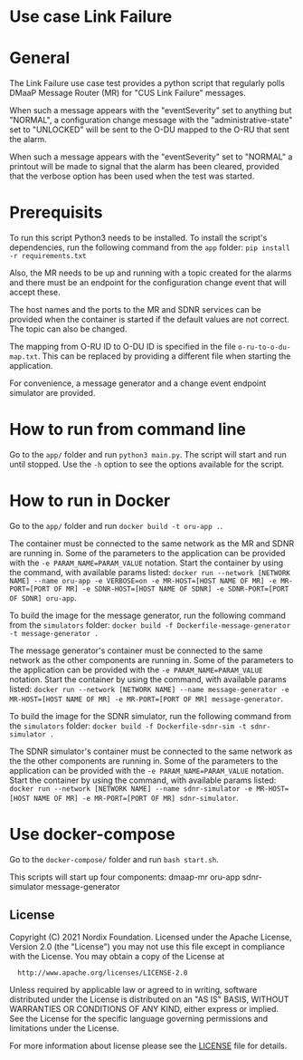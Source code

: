 # Use case Link Failure
# General

The Link Failure use case test provides a python script that regularly polls DMaaP Message Router (MR) for "CUS Link Failure"
messages.

When such a message appears with the "eventSeverity" set to anything but "NORMAL", a configuration change message with the
"administrative-state" set to "UNLOCKED" will be sent to the O-DU mapped to the O-RU that sent the alarm.

When such a message appears with the "eventSeverity" set to "NORMAL" a printout will be made to signal that the
alarm has been cleared, provided that the verbose option has been used when the test was started.

# Prerequisits
To run this script Python3 needs to be installed. To install the script's dependencies, run the following command from
the `app` folder: `pip install -r requirements.txt`

Also, the MR needs to be up and running with a topic created for the alarms and there must be an endpoint for the
configuration change event that will accept these.

The host names and the ports to the MR and SDNR services can be provided when the container is started if the default
values are not correct. The topic can also be changed.

The mapping from O-RU ID to O-DU ID is specified in the file `o-ru-to-o-du-map.txt`. This can be replaced by providing
a different file when starting the application.

For convenience, a message generator and a change event endpoint simulator are provided.

# How to run from command line
Go to the `app/` folder and run `python3 main.py`. The script will start and run until stopped. Use the `-h` option to
see the options available for the script.


# How to run in Docker
Go to the `app/` folder and run `docker build -t oru-app .`.

The container must be connected to the same network as the MR and SDNR are running in. Some of the parameters to the application
can be provided with the `-e PARAM_NAME=PARAM_VALUE` notation. Start the container by using the command, with available params listed:
 `docker run --network [NETWORK NAME] --name oru-app -e VERBOSE=on -e MR-HOST=[HOST NAME OF MR] -e MR-PORT=[PORT OF MR] -e SDNR-HOST=[HOST NAME OF SDNR] -e SDNR-PORT=[PORT OF SDNR] oru-app`.

To build the image for the message generator, run the following command from the `simulators` folder:
`docker build -f Dockerfile-message-generator -t message-generator .`

The message generator's container must be connected to the same network as the other components are running in. Some of the
parameters to the application can be provided with the `-e PARAM_NAME=PARAM_VALUE` notation. Start the container by
using the command, with available params listed:
 `docker run --network [NETWORK NAME] --name message-generator -e MR-HOST=[HOST NAME OF MR] -e MR-PORT=[PORT OF MR] message-generator`.

To build the image for the SDNR simulator, run the following command from the `simulators` folder:
`docker build -f Dockerfile-sdnr-sim -t sdnr-simulator .`

The SDNR simulator's container must be connected to the same network as the the other components are running in. Some of the
parameters to the application can be provided with the `-e PARAM_NAME=PARAM_VALUE` notation. Start the container by
using the command, with available params listed:
 `docker run --network [NETWORK NAME] --name sdnr-simulator -e MR-HOST=[HOST NAME OF MR] -e MR-PORT=[PORT OF MR] sdnr-simulator`.

# Use docker-compose
Go to the `docker-compose/` folder and run `bash start.sh`.

This scripts will start up four components:
dmaap-mr
oru-app
sdnr-simulator
message-generator


## License

Copyright (C) 2021 Nordix Foundation.
Licensed under the Apache License, Version 2.0 (the "License")
you may not use this file except in compliance with the License.
You may obtain a copy of the License at

      http://www.apache.org/licenses/LICENSE-2.0

Unless required by applicable law or agreed to in writing, software
distributed under the License is distributed on an "AS IS" BASIS,
WITHOUT WARRANTIES OR CONDITIONS OF ANY KIND, either express or implied.
See the License for the specific language governing permissions and
limitations under the License.

For more information about license please see the [LICENSE](LICENSE.txt) file for details.
